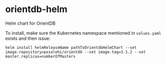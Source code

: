 # orientdb-helm
Helm chart for OrientDB

To install, make sure the Kubernetes namespace mentioned in `values.yaml` exists and then issue:

`helm install helmReleaseName pathToOrientdbHelmChart --set image.repository=pxsalehi/orientdb --set image.tag=3.1.2 --set master.replicas=numberOfMasters`
